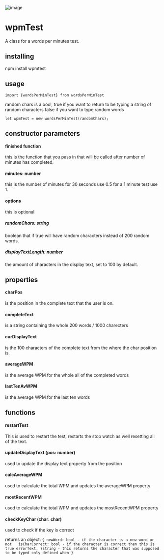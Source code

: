 ![image](https://travis-ci.org/Scoombe/wpmTest.svg?branch=master)

# wpmTest
A class for a words per minutes test. 

## installing

npm install wpmtest


## usage
```
import {wordsPerMinTest} from wordsPerMinTest
```
random chars is a bool, true if you want to return to be typing a string of random characters
false if you want to type random words
```
let wpmTest = new wordsPerMinTest(randomChars);
```

## constructor parameters

#### finished function

this is the function that you pass in that will be called after number of minutes has completed.

#### minutes: number

this is the number of minutes for 30 seconds use 0.5 for a 1 minute test use 1.

#### options

this is optional

##### randomChars: string

boolean that if true will have random characters instead of 200 random words. 

##### displayTextLength: number

the amount of characters in the display text, set to 100 by default.

## properties 

#### charPos
is the position in the complete text that the user is on.

#### completeText
is a string containing the whole 200 words / 1000 charecters

#### curDisplayText
is the 100 characters of the complete text from the where the char position is.

#### averageWPM
is the average WPM for the whole all of the completed words

#### lastTenAvWPM
is the average WPM for the last ten words

## functions

#### restartTest

This is used to restart the test, restarts the stop watch as well resetting all of the text. 

#### updateDisplayText (pos: number)

used to update the display text property from the position

#### calcAverageWPM

used to calculate the total WPM and updates the averageWPM property

#### mostRecentWPM 

used to calculate the total WPM and updates the mostRecentWPM property

#### checkKeyChar (char: char)

used to check if the key is correct 

returns an object: 
`
{
    newWord: bool - if the character is a new word or not  
    isCharCorrect: bool - if the character is correct then this is true
    errorText: ?string - this returns the character that was supposed to be typed only defined when
}
`
